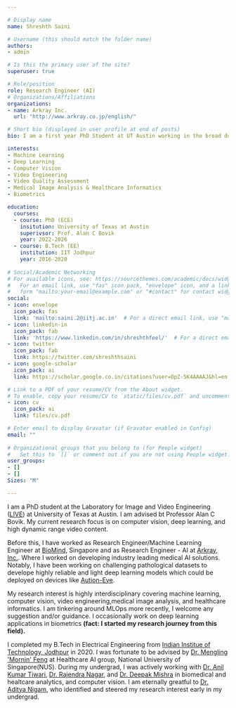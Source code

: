 ```yaml
---

# Display name
name: Shreshth Saini

# Username (this should match the folder name)
authors:
- admin

# Is this the primary user of the site?
superuser: true

# Role/position
role: Research Engineer (AI)
# Organizations/Affiliations
organizations:
- name: Arkray Inc. 
  url: "http://www.arkray.co.jp/english/"

# Short bio (displayed in user profile at end of posts)
bio: I am a first year PhD Student at UT Austin working in the broad domain of video processing and engineering.Previously, I was Research Engineer-AI working the field of computer vision and Medical-AI. I have worked extensively in field of Computer Vision, Deep Learning, Medical Image Analysis, Biometrics, and Healthcare Informatics.

interests:
- Machine Learning
- Deep Learning
- Computer Vision
- Video Engineering
- Video Quality Assessment
- Medical Image Analysis & Healthcare Informatics
- Biometrics

education:
  courses:
  - course: PhD (ECE)
    insitution: University of Texas at Austin
    superivsor: Prof. Alan C Bovik
    year: 2022-2026
  - course: B.Tech (EE)
    institution: IIT Jodhpur
    year: 2016-2020
 
# Social/Academic Networking
# For available icons, see: https://sourcethemes.com/academic/docs/widgets/#icons
#   For an email link, use "fas" icon pack, "envelope" icon, and a link in the
#   form "mailto:your-email@example.com" or "#contact" for contact widget.
social:
- icon: envelope
  icon_pack: fas
  link: 'mailto:saini.2@iitj.ac.in'  # For a direct email link, use "mailto:test@example.org".
- icon: linkedin-in
  icon_pack: fab
  link: 'https://www.linkedin.com/in/shreshthfeel/'  # For a direct email link, use "mailto:test@example.org"
- icon: twitter
  icon_pack: fab
  link: https://twitter.com/shreshthsaini
- icon: google-scholar
  icon_pack: ai
  link: https://scholar.google.co.in/citations?user=OpZ-5K4AAAAJ&hl=en

# Link to a PDF of your resume/CV from the About widget.
# To enable, copy your resume/CV to `static/files/cv.pdf` and uncomment the lines below.  
- icon: cv
  icon_pack: ai
  link: files/cv.pdf

# Enter email to display Gravatar (if Gravatar enabled in Config)
email: ""
  
# Organizational groups that you belong to (for People widget)
#   Set this to `[]` or comment out if you are not using People widget.  
user_groups:
- []
- []
Sizes: "M" 

---
```

I am a PhD student at the Laboratory for Image and Video Engineering ([LIVE](https://live.ece.utexas.edu/)) at University of Texas at Austin. I am advised bt Professor Alan C Bovik. My current research focus is on computer vision, deep learning, and high dynamic range video content. 

Before this, I have worked as Research Engineer/Machine Learning Engineer at [BioMind](https://biomind.ai/), Singapore and as Research Engineer - AI at [Arkray, Inc.](http://www.arkray.co.jp/english/). Where I worked on developing industry leading medical AI solutions. Notably, I have been working on challenging pathological datasets to develope highly reliable and light deep learning models which could be deployed on devices like [Aution-Eye](http://www.arkray.co.jp/english/products/laboratory/urinalysis_analyzers/ai-4510.html). 

My research interest is highly interdisciplinary covering machine learning, computer vision, video engineering,medical image analysis, and healthcare informatics. I am tinkering around MLOps more recently, I welcome any suggestion and/or guidance. I occasionally work on deep learning applications in biometrics **(fact: I started my research journey from this field).**

I completed my B.Tech in Electrical Engineering from [Indian Institue of Technology, Jodhpur](https://iitj.ac.in/) in 2020. I was fortunate to be advised by [Dr. Mengling 'Mornin' Feng](https://mornin-feng.com) at Healthcare AI group, National University of Singapore(NUS). During my undergrad, I was actively working with [Dr. Anil Kumar Tiwari](http://home.iitj.ac.in/~akt/), [Dr. Rajendra Nagar](http://home.iitj.ac.in/~rn/), and [Dr. Deepak Mishra](http://home.iitj.ac.in/~dmishra/) in biomedical and healtcare analytics, and computer vision. I am eternally greatful to [Dr. Aditya Nigam](http://faculty.iitmandi.ac.in/~aditya/), who identified and steered my research interest early in my undergrad.



